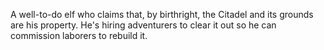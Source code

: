 A well-to-do elf who claims that, by birthright, the Citadel and its grounds are his property. He's hiring adventurers to clear it out so he can commission laborers to rebuild it.
